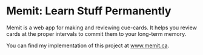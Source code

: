 # Memit: Learn Stuff Permanently

Memit is a web app for making and reviewing cue-cards. It helps you review cards at the proper intervals to commit them to your
long-term memory.

You can find my implementation of this project at www.memit.ca.
